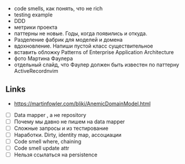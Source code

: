 

- code smells, как понять, что не rich
- testing example
- DDD
- метрики проекта
- паттерны не новые. Годы, когда появились и откуда. 
- Разделение фабрик для моделей и домена
- вдохновление. Напиши пустой класс существительное 
- вставить обложку Patterns of Enterprise Application Architecture
- фото Мартина Фаулера
- отдельный слайд, что Фаулер должен быть известен по паттерну ActiveRecordnvim






## Links

- <https://martinfowler.com/bliki/AnemicDomainModel.html>



- [ ] Data mapper , а не repository 
- [ ] Почему мы давно не пишем на data mapper
- [ ] Сложные запросы и из тестирование
- [ ] Наработки. Dirty, identity map, ассоциации
- [ ] Code smell where, chaining
- [ ] Code smell update attr 
- [ ] Нельзя ссылаться на persistence 
